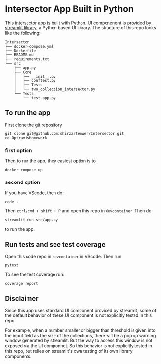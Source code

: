 # Intersector App Built in Python

This intersector app is built with Python. UI componenent is provided by [streamlit library](https://streamlit.io/), a Python based UI library. The structure of this repo looks like the following:


```
Intersector
├── docker-compose.yml
├── Dockerfile
├── README.md
├── requirements.txt
└── src
    ├── app.py
    ├── Core
    │   ├── __init__.py
    │   ├── conftest.py
    │   ├── Tests
    │   └── two_collection_intersector.py
    └── Tests
        └── test_app.py
```

## To run the app

First clone the git repository

```
git clone git@github.com:shirzartenwer/Intersector.git
cd OptravisHomework
```

### first option

Then to run the app, they easiest option is to 
```
docker compose up
```
### second option
If you have VScode, then do:

```
code .
```

Then `ctrl/cmd + shift + P` and open this repo in `devcontainer`. 
Then do 
```
streamlit run src/app.py
``` 
to run the app. 



## Run tests and see test coverage
Open this code repo in `devcontainer` in VScode. Then run 
```
pytest
```

To see the test coverage run: 

```
coverage report 
```


## Disclaimer

Since this app uses standard UI component provided by streamlit, some of the default behavior of these UI component is not explicitly tested in this repo.

For example, when a number smaller or bigger than threshold is given into the input field as the size of the collections, there will be a pop up warning window generated by streamlit. But the way to access this window is not exposed via the UI componnet. So this behavior is not explicitly tested in this repo, but relies on streamlit's own testing of its own library components.
